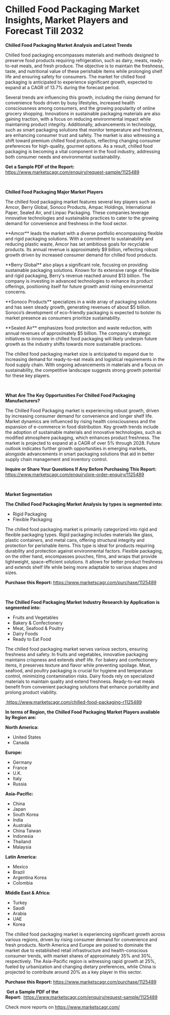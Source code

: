 <p><h1>Chilled Food Packaging Market Insights, Market Players and Forecast Till 2032</h1></p><p><strong>Chilled Food Packaging Market Analysis and Latest Trends</strong></p>
<p><p>Chilled food packaging encompasses materials and methods designed to preserve food products requiring refrigeration, such as dairy, meats, ready-to-eat meals, and fresh produce. The objective is to maintain the freshness, taste, and nutritional value of these perishable items while prolonging shelf life and ensuring safety for consumers. The market for chilled food packaging is anticipated to experience significant growth, expected to expand at a CAGR of 13.7% during the forecast period. </p><p>Several trends are influencing this growth, including the rising demand for convenience foods driven by busy lifestyles, increased health consciousness among consumers, and the growing popularity of online grocery shopping. Innovations in sustainable packaging materials are also gaining traction, with a focus on reducing environmental impact while maintaining product integrity. Additionally, advancements in technology, such as smart packaging solutions that monitor temperature and freshness, are enhancing consumer trust and safety. The market is also witnessing a shift toward premium chilled food products, reflecting changing consumer preferences for high-quality, gourmet options. As a result, chilled food packaging is becoming a vital component in the food industry, addressing both consumer needs and environmental sustainability.</p></p>
<p><strong>Get a Sample PDF of the Report:&nbsp;</strong> <a href="https://www.marketscagr.com/enquiry/request-sample/1125489?utm_campaign=1999&utm_medium=2&utm_source=Github&utm_content=ia&utm_term=14022025&utm_id=chilled-food-packaging">https://www.marketscagr.com/enquiry/request-sample/1125489</a></p>
<p>&nbsp;</p>
<p><strong>Chilled Food Packaging Major Market Players</strong></p>
<p><p>The chilled food packaging market features several key players such as Amcor, Berry Global, Sonoco Products, Ampac Holdings, International Paper, Sealed Air, and Linpac Packaging. These companies leverage innovative technologies and sustainable practices to cater to the growing demand for convenience and freshness in the food sector.</p><p>**Amcor** leads the market with a diverse portfolio encompassing flexible and rigid packaging solutions. With a commitment to sustainability and reducing plastic waste, Amcor has set ambitious goals for recyclable products. Its annual revenue is approximately $9 billion, reflecting robust growth driven by increased consumer demand for chilled food products.</p><p>**Berry Global** also plays a significant role, focusing on providing sustainable packaging solutions. Known for its extensive range of flexible and rigid packaging, Berry's revenue reached around $13 billion. The company is investing in advanced technologies to enhance its product offerings, positioning itself for future growth amid rising environmental concerns.</p><p>**Sonoco Products** specializes in a wide array of packaging solutions and has seen steady growth, generating revenues of about $5 billion. Sonoco’s development of eco-friendly packaging is expected to bolster its market presence as consumers prioritize sustainability.</p><p>**Sealed Air** emphasizes food protection and waste reduction, with annual revenues of approximately $5 billion. The company's strategic initiatives to innovate in chilled food packaging will likely underpin future growth as the industry shifts towards more sustainable practices.</p><p>The chilled food packaging market size is anticipated to expand due to increasing demand for ready-to-eat meals and logistical requirements in the food supply chain. With ongoing advancements in materials and a focus on sustainability, the competitive landscape suggests strong growth potential for these key players.</p></p>
<p>&nbsp;</p>
<p><strong>What Are The Key Opportunities For Chilled Food Packaging Manufacturers?</strong></p>
<p><p>The Chilled Food Packaging market is experiencing robust growth, driven by increasing consumer demand for convenience and longer shelf life. Market dynamics are influenced by rising health consciousness and the expansion of e-commerce in food distribution. Key growth trends include the adoption of sustainable materials and innovative technologies, such as modified atmosphere packaging, which enhances product freshness. The market is projected to expand at a CAGR of over 5% through 2028. Future outlook indicates further growth opportunities in emerging markets, alongside advancements in smart packaging solutions that aid in better supply chain management and inventory control.</p></p>
<p><strong>Inquire or Share Your Questions If Any Before Purchasing This Report:</strong> <a href="https://www.marketscagr.com/enquiry/pre-order-enquiry/1125489?utm_campaign=1999&utm_medium=2&utm_source=Github&utm_content=ia&utm_term=14022025&utm_id=chilled-food-packaging">https://www.marketscagr.com/enquiry/pre-order-enquiry/1125489</a></p>
<p>&nbsp;</p>
<p><strong>Market Segmentation</strong></p>
<p><strong>The Chilled Food Packaging Market Analysis by types is segmented into:</strong></p>
<p><ul><li>Rigid Packaging</li><li>Flexible Packaging</li></ul></p>
<p><p>The chilled food packaging market is primarily categorized into rigid and flexible packaging types. Rigid packaging includes materials like glass, plastic containers, and metal cans, offering structural integrity and protection for perishable items. This type is ideal for products requiring durability and protection against environmental factors. Flexible packaging, on the other hand, encompasses pouches, films, and wraps that provide lightweight, space-efficient solutions. It allows for better product freshness and extends shelf life while being more adaptable to various shapes and sizes.</p></p>
<p><strong>Purchase this Report:&nbsp;</strong><a href="https://www.marketscagr.com/purchase/1125489?utm_campaign=1999&utm_medium=2&utm_source=Github&utm_content=ia&utm_term=14022025&utm_id=chilled-food-packaging">https://www.marketscagr.com/purchase/1125489</a></p>
<p>&nbsp;</p>
<p><strong>The Chilled Food Packaging Market Industry Research by Application is segmented into:</strong></p>
<p><ul><li>Fruits and Vegetables</li><li>Bakery & Confectionery</li><li>Meat, Seafood & Poultry</li><li>Dairy Foods</li><li>Ready to Eat Food</li></ul></p>
<p><p>The chilled food packaging market serves various sectors, ensuring freshness and safety. In fruits and vegetables, innovative packaging maintains crispness and extends shelf life. For bakery and confectionery items, it preserves texture and flavor while preventing spoilage. Meat, seafood, and poultry packaging is crucial for hygiene and temperature control, minimizing contamination risks. Dairy foods rely on specialized materials to maintain quality and extend freshness. Ready-to-eat meals benefit from convenient packaging solutions that enhance portability and prolong product viability.</p></p>
<p><a href="https://www.marketscagr.com/chilled-food-packaging-r1125489?utm_campaign=1999&utm_medium=2&utm_source=Github&utm_content=ia&utm_term=14022025&utm_id=chilled-food-packaging">&nbsp;https://www.marketscagr.com/chilled-food-packaging-r1125489</a></p>
<p><strong>In terms of Region, the Chilled Food Packaging Market Players available by Region are:</strong></p>
<p>
    <p> <strong> North America: </strong>
        <ul>
            <li>United States</li>
            <li>Canada</li>
        </ul>
        </p> 
    <p> <strong> Europe: </strong>
        <ul>
            <li>Germany</li>
            <li>France</li>
            <li>U.K.</li>
            <li>Italy</li>
            <li>Russia</li>
        </ul>
        </p> 
    <p> <strong> Asia-Pacific: </strong>
        <ul>
            <li>China</li>
            <li>Japan</li>
            <li>South Korea</li>
            <li>India</li>
            <li>Australia</li>
            <li>China Taiwan</li>
            <li>Indonesia</li>
            <li>Thailand</li>
            <li>Malaysia</li>
        </ul>
        </p> 
    <p> <strong> Latin America: </strong>
        <ul>
            <li>Mexico</li>
            <li>Brazil</li>
            <li>Argentina Korea</li>
            <li>Colombia</li>
        </ul>
        </p> 
    <p> <strong> Middle East & Africa: </strong>
        <ul>
            <li>Turkey</li>
            <li>Saudi</li>
            <li>Arabia</li>
            <li>UAE</li>
            <li>Korea</li>
        </ul>
    </p>
    </p>
<p><p>The chilled food packaging market is experiencing significant growth across various regions, driven by rising consumer demand for convenience and fresh products. North America and Europe are poised to dominate the market due to established retail infrastructure and health-conscious consumer trends, with market shares of approximately 35% and 30%, respectively. The Asia-Pacific region is witnessing rapid growth at 25%, fueled by urbanization and changing dietary preferences, while China is projected to contribute around 20% as a key player in this sector.</p></p>
<p><strong>Purchase this Report: </strong><a href="https://www.marketscagr.com/purchase/1125489?utm_campaign=1999&utm_medium=2&utm_source=Github&utm_content=ia&utm_term=14022025&utm_id=chilled-food-packaging">https://www.marketscagr.com/purchase/1125489</a></p>
<p>&nbsp;<strong>Get a Sample PDF of the Report:&nbsp;&nbsp;</strong><a href="https://www.marketscagr.com/enquiry/request-sample/1125489?utm_campaign=1999&utm_medium=2&utm_source=Github&utm_content=ia&utm_term=14022025&utm_id=chilled-food-packaging">https://www.marketscagr.com/enquiry/request-sample/1125489</a></p>
<p><strong></strong></p>
<p>Check more reports on <a href="https://www.marketscagr.com/?utm_campaign=1999&utm_medium=2&utm_source=Github&utm_content=ia&utm_term=14022025&utm_id=chilled-food-packaging">https://www.marketscagr.com/</a></p>